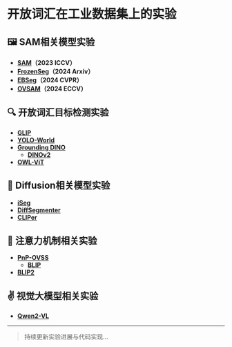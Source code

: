 # 开放词汇在工业数据集上的实验

## 🖼️ SAM相关模型实验
- **[SAM](https://arxiv.org/pdf/2304.02643)（2023 ICCV）**
- **[FrozenSeg](https://arxiv.org/pdf/2409.03525)（2024 Arxiv）**
- **[EBSeg](https://arxiv.org/pdf/2406.09829)（2024 CVPR）**  
- **[OVSAM](https://arxiv.org/pdf/2401.02955)（2024 ECCV）**

## 🔍 开放词汇目标检测实验
- **[GLIP](https://arxiv.org/pdf/2112.03857)**  
- **[YOLO-World](https://arxiv.org/pdf/2401.17270)**
- **[Grounding DINO](https://arxiv.org/pdf/2303.05499)**
  - **[DINOv2](https://arxiv.org/pdf/2304.07193)**
- **[OWL-ViT](https://arxiv.org/pdf/2306.09683)**

## 🎨 Diffusion相关模型实验
- **[iSeg](https://arxiv.org/pdf/2409.03209)**  
- **[DiffSegmenter](https://arxiv.org/pdf/2309.02773)**
- **[CLIPer](https://arxiv.org/pdf/2411.13836)**

## 🔎 注意力机制相关实验
- **[PnP-OVSS](https://arxiv.org/pdf/2311.17095)**
  - **[BLIP](https://arxiv.org/pdf/2201.12086)**
- **[BLIP2](https://arxiv.org/pdf/2301.12597)**

## ✌ 视觉大模型相关实验
- **[Qwen2-VL](https://arxiv.org/pdf/2409.12191)**

---

> 持续更新实验进展与代码实现...
